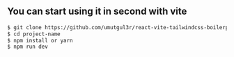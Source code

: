 ## You can start using it in second with vite

```bash
$ git clone https://github.com/umutgul3r/react-vite-tailwindcss-boilerplate.git
$ cd project-name
$ npm install or yarn
$ npm run dev
```
